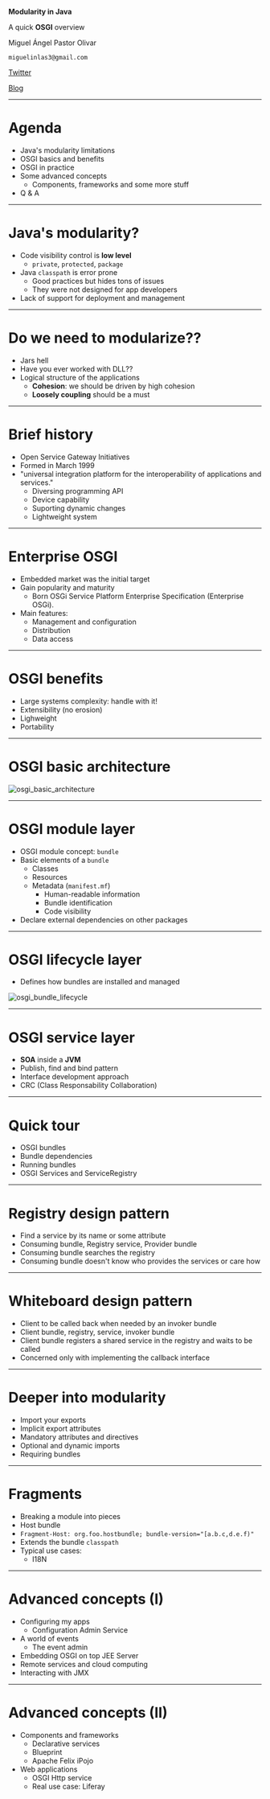 __Modularity in Java__

A quick __OSGI__ overview

Miguel Ángel Pastor Olivar

`miguelinlas3@gmail.com`

[Twitter](http://twitter.com/miguelinlas3)

[Blog](http://migue.github.com)

---

Agenda
======

- Java's modularity limitations
- OSGI basics and benefits
- OSGI in practice
- Some advanced concepts
	- Components, frameworks and some more stuff
- Q & A

---

Java's modularity?
==================

- Code visibility control is __low level__ 
	- `private`, `protected`, `package`
- Java `classpath` is error prone
	- Good practices but hides tons of issues
	- They were not designed for app developers
- Lack of support for deployment and management

---

Do we need to modularize??
==========================

- Jars hell
- Have you ever worked with DLL??
- Logical structure of the applications
	- __Cohesion__: we should be driven by high cohesion
	- __Loosely coupling__ should be a must

---

Brief history
=============

- Open Service Gateway Initiatives
- Formed in March 1999
- "universal integration platform for the interoperability of applications and services."
	- Diversing programming API
	- Device capability
	- Suporting dynamic changes
	- Lightweight system

---

Enterprise OSGI
===============
- Embedded market was the initial target
- Gain popularity and maturity
	- Born OSGi Service Platform Enterprise Specification (Enterprise OSGi).
- Main features:
	- Management and configuration
	- Distribution
	- Data access

---

OSGI benefits
=============
- Large systems complexity: handle with it!
- Extensibility (no erosion)
- Lighweight
- Portability

---

OSGI basic architecture
=======================

![osgi_basic_architecture](img/osgi_basic_architecture.png)

---

OSGI module layer
=================

- OSGI module concept: `bundle`
- Basic elements of a `bundle`
	- Classes
	- Resources
	- Metadata (`manifest.mf`)
		- Human-readable information
		- Bundle identification
		- Code visibility
- Declare external dependencies on other packages

---

OSGI lifecycle layer
====================

- Defines how bundles are installed and managed

![osgi_bundle_lifecycle](img/osgi_bundle_lifecycle.png)

---

OSGI service layer
==================

- __SOA__ inside a __JVM__
- Publish, find and bind pattern
- Interface development approach
- CRC (Class Responsability Collaboration)

---

Quick tour
================
- OSGI bundles
- Bundle dependencies
- Running bundles
- OSGI Services and ServiceRegistry

---

Registry design pattern
=======================

- Find a service by its name or some attribute
- Consuming bundle, Registry service, Provider bundle 
- Consuming bundle searches the registry
- Consuming bundle doesn't know who provides the services or care how

---

Whiteboard design pattern
=========================

- Client to be called back when needed by an invoker bundle 
- Client bundle, registry, service, invoker bundle
- Client bundle registers a shared service in the registry and waits to be called
- Concerned only with implementing the callback interface

--- 

Deeper into modularity
======================

- Import your exports
- Implicit export attributes
- Mandatory attributes and directives
- Optional and dynamic imports
- Requiring bundles

---

Fragments
=========================

- Breaking a module into pieces
- Host bundle
- `Fragment-Host: org.foo.hostbundle; bundle-version="[a.b.c,d.e.f)"`
- Extends the bundle `classpath`
- Typical use cases:
	- I18N

---

Advanced concepts (I)
=====================

- Configuring my apps
	- Configuration Admin Service
- A world of events
	- The event admin
- Embedding OSGI on top JEE Server
- Remote services and cloud computing
- Interacting with JMX

---

Advanced concepts (II)
======================

- Components and frameworks
	- Declarative services
	- Blueprint
	- Apache Felix iPojo
- Web applications
	- OSGI Http service
	- Real use case: Liferay